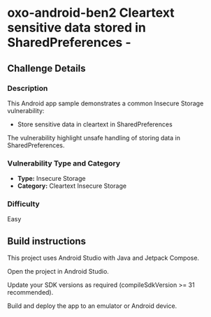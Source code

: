 # oxo-android-ben2 Cleartext sensitive data stored in SharedPreferences - 

## Challenge Details

### Description

This Android app sample demonstrates a common Insecure Storage vulnerability:

- Store sensitive data in cleartext in SharedPreferences

The vulnerability highlight unsafe handling of storing data in SharedPreferences.

### Vulnerability Type and Category
- **Type:** Insecure Storage
- **Category:** Cleartext Insecure Storage

### Difficulty
Easy

## Build instructions
This project uses Android Studio with Java and Jetpack Compose.

Open the project in Android Studio.

Update your SDK versions as required (compileSdkVersion >= 31 recommended).

Build and deploy the app to an emulator or Android device.